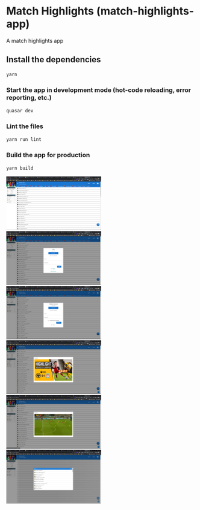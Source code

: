 # Match Highlights (match-highlights-app)

A match highlights app

## Install the dependencies
```bash
yarn
```

### Start the app in development mode (hot-code reloading, error reporting, etc.)
```bash
quasar dev
```

### Lint the files
```bash
yarn run lint
```

### Build the app for production
```bash
yarn build
```

<div>
<img src="src/assets/screenshots/Screenshot1.png" alt="" style="width: 50%">
<img src="src/assets/screenshots/Screenshot2.png" alt="" style="width: 50%">
<img src="src/assets/screenshots/Screenshot3.png" alt="" style="width: 50%">
<img src="src/assets/screenshots/Screenshot4.png" alt="" style="width: 50%">
<img src="src/assets/screenshots/Screenshot5.png" alt="" style="width: 50%">
<img src="src/assets/screenshots/Screenshot6.png" alt="" style="width: 50%">

</div>

